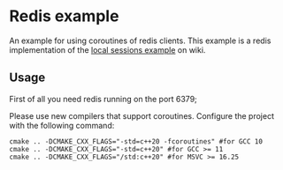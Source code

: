 # Redis example

An example for using coroutines of redis clients. This example is a redis implementation of
the [local sessions example](https://github.com/drogonframework/drogon/wiki/ENG-07-Session#examples-of-sessions) on wiki.

## Usage

First of all you need redis running on the port 6379;

Please use new compilers that support coroutines. Configure the project with the following
command:

```shell
cmake .. -DCMAKE_CXX_FLAGS="-std=c++20 -fcoroutines" #for GCC 10
cmake .. -DCMAKE_CXX_FLAGS="-std=c++20" #for GCC >= 11
cmake .. -DCMAKE_CXX_FLAGS="/std:c++20" #for MSVC >= 16.25
```
